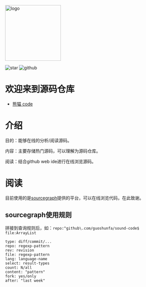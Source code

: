 
<img width="180" src="https://cdn.jsdelivr.net/gh/guoshunfa/files/panda/202109101822245.png" alt="logo" data-canonical-src="https://cdn.jsdelivr.net/gh/guoshunfa/files/panda/202109101822245.png" style="max-width: 100%;">

![star](https://img.shields.io/github/stars/guoshunfa/sound-code) ![github](https://img.shields.io/github/forks/guoshunfa/sound-code) 

# 欢迎来到源码仓库

- [熊猫 code](https://pandacode.cn)

# 介绍

目的：能够在线的分析/阅读源码。

内容：主要存储热门源码，可以理解为源码仓库。

阅读：结合github web ide进行在线浏览源码。

# 阅读

目前使用的是[sourcegraph](https://sourcegraph.com/)提供的平台，可以在线浏览代码，在此致谢。

## sourcegraph使用规则

拼接到查询规则后，如：`repo:^github\.com/guoshunfa/sound-code$ file:ArrayList`

```text
type: diff/commit/...
repo: regexp-pattern
rev: revision
file: regexp-pattern
lang: language-name
select: result-types
count: N/all
content: "pattern"
fork: yes/only
after: "last week"
```
